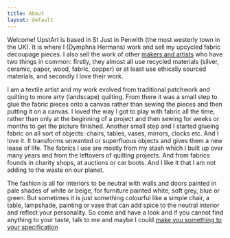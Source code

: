 ```yaml
---
title: About
layout: default
---
```


Welcome! UpstArt is based in St Just in Penwith (the most westerly town in the UK). It is where I (Dymphna Hermans) work and sell my upcycled fabric decoupage pieces. I also sell the work of other [makers and artists](artists.md) who have two things in common: firstly, they almost all use recycled materials (silver, ceramic, paper, wood, fabric, copper) or at least use ethically sourced materials, and secondly I love their work.

I am a textile artist and my work evolved from traditional patchwork and quilting to more arty (landscape) quilting. From there it was a small step to glue the fabric pieces onto a canvas rather than sewing the pieces and then putting it on a canvas. I loved the way I got to play with fabric all the time, rather than only at the beginning of a project and then sewing for weeks or months to get the picture finished. Another small step and I started glueing fabric on all sort of objects: chairs, tables, vases, mirrors, clocks etc. And I love it. It transforms unwanted or superfluous objects and gives them a new lease of life. The fabrics I use are mostly from my stash which I built up over many years and from the leftovers of quilting projects. And from fabrics founds in charity shops, at auctions or car boots. And I like it that I am not adding to the waste on our planet.

The fashion is all for interiors to be neutral with walls and doors painted in pale shades of white or beige, for furniture painted white, soft grey, blue or green. But sometimes it is just something colourful like a simple chair, a table, lampshade, painting or vase that can add spice to the neutral interior and reflect your personality. So come and have a look and if you cannot find anything to your taste, talk to me and maybe I could [make you something to your specification](commissions.md)

